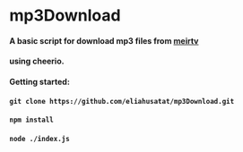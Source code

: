 # mp3Download 

#### A basic script for download mp3 files from [meirtv](https://meirtv.com/shiurim-series/22763/)
#### using cheerio.

#### Getting started:
#### `git clone https://github.com/eliahusatat/mp3Download.git`
#### `npm install`
#### `node ./index.js`
